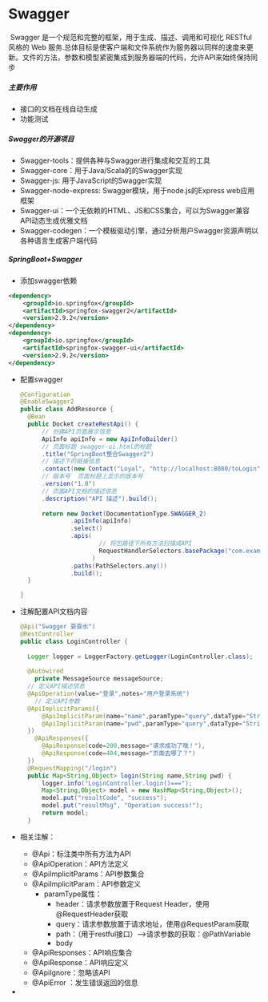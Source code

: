 # Swagger

​	Swagger 是一个规范和完整的框架，用于生成、描述、调用和可视化 RESTful 风格的 Web 服务.总体目标是使客户端和文件系统作为服务器以同样的速度来更新。文件的方法，参数和模型紧密集成到服务器端的代码，允许API来始终保持同步

##### 主要作用

* 接口的文档在线自动生成
* 功能测试

##### Swagger的开源项目

* Swagger-tools：提供各种与Swagger进行集成和交互的工具
* Swagger-core：用于Java/Scala的的Swagger实现
* Swagger-js: 用于JavaScript的Swagger实现
* Swagger-node-express: Swagger模块，用于node.js的Express web应用框架
* Swagger-ui：一个无依赖的HTML、JS和CSS集合，可以为Swagger兼容API动态生成优雅文档
* Swagger-codegen：一个模板驱动引擎，通过分析用户Swagger资源声明以各种语言生成客户端代码

##### SpringBoot+Swagger

* 添加swagger依赖

``` xml
<dependency>
    <groupId>io.springfox</groupId>
    <artifactId>springfox-swagger2</artifactId>
    <version>2.9.2</version>
</dependency>
<dependency>
    <groupId>io.springfox</groupId>
    <artifactId>springfox-swagger-ui</artifactId>
    <version>2.9.2</version>
</dependency>
```

* 配置swagger

  ```java
  @Configuration
  @EnableSwagger2
  public class AddResource {
  	@Bean
  	public Docket createRestApi() {
  		// 创建API页面展示信息
  		ApiInfo apiInfo = new ApiInfoBuilder()
  		// 页面标题 swagger-ui.html的标题
  		.title("SpringBoot整合Swagger2")
  		// 描述下的链接信息
  		.contact(new Contact("Loyal", "http://localhost:8080/toLogin", ""))
  		// 版本号  页面标题上显示的版本号
  		.version("1.0")
  		// 页面API文档的描述信息
  		.description("API 描述").build();
  		
  		return new Docket(DocumentationType.SWAGGER_2)
  				.apiInfo(apiInfo)
  				.select()
  				.apis(
  						// 将包路径下所有方法扫描成API
  						RequestHandlerSelectors.basePackage("com.example.boot_thyme.controller")
  					  )
  				.paths(PathSelectors.any())
  				.build();
  	}
  
  }
  ```

* 注解配置API文档内容

  ```java
  @Api("Swagger 耍耍水")
  @RestController
  public class LoginController {
  	
  	Logger logger = LoggerFactory.getLogger(LoginController.class);
  	
  	@Autowired
      private MessageSource messageSource;
  	// 定义API描述信息
  	@ApiOperation(value="登录",notes="用户登录系统")
      // 定义API参数
  	@ApiImplicitParams({
  		@ApiImplicitParam(name="name",paramType="query",dataType="String",value="用户名",required=true),
  		@ApiImplicitParam(name="pwd",paramType="query",dataType="String",value="密码",required=true)
  	})
      @ApiResponses({
  		@ApiResponse(code=200,message="请求成功了哦！"),
  		@ApiResponse(code=404,message="页面去哪了？")
  	})
  	@RequestMapping("/login")
  	public Map<String,Object> login(String name,String pwd) {
  		logger.info("LoginController.login()===");
  		Map<String,Object> model = new HashMap<String,Object>();
  		model.put("resultCode", "success");
  		model.put("resultMsg", "Operation success!");
  		return model;
  	}
  ```

* 相关注解：

  * @Api：标注类中所有方法为API
  * @ApiOperation：API方法定义
  * @ApiImplicitParams：API参数集合
  * @ApiImplicitParam：API参数定义
    * paramType属性：
      * header：请求参数放置于Request Header，使用@RequestHeader获取
      * query：请求参数放置于请求地址，使用@RequestParam获取
      * path：（用于restful接口）-->请求参数的获取：@PathVariable
      * body
  * @ApiResponses：API响应集合
  * @ApiResponse：API响应定义
  * @ApiIgnore：忽略该API
  * @ApiError ：发生错误返回的信息

* 
